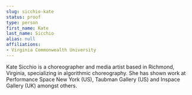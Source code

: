 ```yaml
---
slug: sicchio-kate
status: proof
type: person
first_name: Kate
last_name: Sicchio
alias: null
affiliations:
- Virginia Commonwealth University
---
```


Kate Sicchio is a choreographer and media artist based in Richmond, Virginia, specializing in algorithmic choreography. She has shown work at Performance Space New York (US), Taubman Gallery (US) and Inspace Gallery (UK) amongst others.
